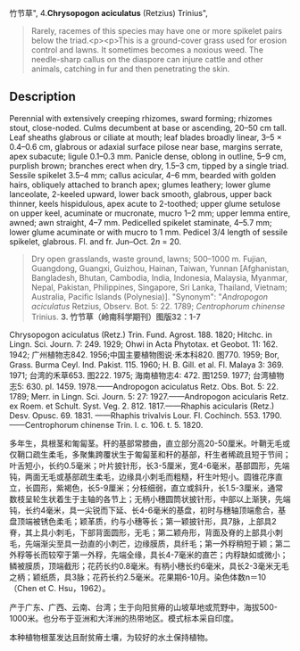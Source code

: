 竹节草",
4.**Chrysopogon aciculatus** (Retzius) Trinius",

> Rarely, racemes of this species may have one or more spikelet pairs below the triad.&lt;p&gt;&lt;p&gt;This is a ground-cover grass used for erosion control and lawns. It sometimes becomes a noxious weed. The needle-sharp callus on the diaspore can injure cattle and other animals, catching in fur and then penetrating the skin.

## Description
Perennial with extensively creeping rhizomes, sward forming; rhizomes stout, close-noded. Culms decumbent at base or ascending, 20–50 cm tall. Leaf sheaths glabrous or ciliate at mouth; leaf blades broadly linear, 3–5 × 0.4–0.6 cm, glabrous or adaxial surface pilose near base, margins serrate, apex subacute; ligule 0.1–0.3 mm. Panicle dense, oblong in outline, 5–9 cm, purplish brown; branches erect when dry, 1.5–3 cm, tipped by a single triad. Sessile spikelet 3.5–4 mm; callus acicular, 4–6 mm, bearded with golden hairs, obliquely attached to branch apex; glumes leathery; lower glume lanceolate, 2-keeled upward, lower back smooth, glabrous, upper back thinner, keels hispidulous, apex acute to 2-toothed; upper glume setulose on upper keel, acuminate or mucronate, mucro 1–2 mm; upper lemma entire, awned; awn straight, 4–7 mm. Pedicelled spikelet staminate, 4–5.7 mm; lower glume acuminate or with mucro to 1 mm. Pedicel 3/4 length of sessile spikelet, glabrous. Fl. and fr. Jun–Oct. 2*n* = 20.

> Dry open grasslands, waste ground, lawns; 500–1000 m. Fujian, Guangdong, Guangxi, Guizhou, Hainan, Taiwan, Yunnan [Afghanistan, Bangladesh, Bhutan, Cambodia, India, Indonesia, Malaysia, Myanmar, Nepal, Pakistan, Philippines, Singapore, Sri Lanka, Thailand, Vietnam; Australia, Pacific Islands (Polynesia)].
  "Synonym": "*Andropogon aciculatus* Retzius, Observ. Bot. 5: 22. 1789; *Centrophorum chinense* Trinius.
**3. 竹节草（岭南科学期刊）图版32：1-7**

Chrysopogon aciculatus (Retz.) Trin. Fund. Agrost. 188. 1820; Hitchc. in Lingn. Sci. Journ. 7: 249. 1929; Ohwi in Acta Phytotax. et Geobot. 11: 162. 1942; 广州植物志842. 1956;中国主要植物图说·禾本科820. 图770. 1959; Bor, Grass. Burma Ceyl. Ind. Pakist. 115. 1960; H. B. Gill. et al. Fl. Malaya 3: 369. 1971; 台湾的禾草653. 图222. 1975; 海南植物志4: 472. 图1259. 1977; 台湾植物志5: 630. pl. 1459. 1978.——Andropogon aciculatus Retz. Obs. Bot. 5: 22. 1789; Merr. in Lingn. Sci. Journ. 5: 27: 1927.——Andropogon acicularis Retz. ex Roem. et Schult. Syst. Veg. 2. 812. 1817.——Rhaphis acicularis (Retz.) Desv. Opusc. 69. 1831. ——Rhaphis trivalvis Lour. Fl. Cochinch. 553. 1790.——Centrophorum chinense Trin. l. c. 106. t. 5. 1820.

多年生，具根茎和匍匐茎。秆的基部常膝曲，直立部分高20-50厘米。叶鞘无毛或仅鞘口疏生柔毛，多聚集跨覆状生于匍匐茎和秆的基部，秆生者稀疏且短于节间；叶舌短小，长约0.5毫米；叶片披针形，长3-5厘米，宽4-6毫米，基部圆形，先端钝，两面无毛或基部疏生柔毛，边缘具小刺毛而粗糙，秆生叶短小。圆锥花序直立，长圆形，紫褐色，长5-9厘米；分枝细弱，直立或斜升，长1.5-3厘米，通常数枝呈轮生状着生于主轴的各节上；无柄小穗圆筒状披针形，中部以上渐狭，先端钝，长约4毫米，具一尖锐而下延、长4-6毫米的基盘，初时与穗轴顶端愈合，基盘顶端被锈色柔毛；颖革质，约与小穗等长；第一颖披针形，具7脉，上部具2脊，其上具小刺毛，下部背面圆形，无毛；第二颖舟形，背面及脊的上部具小刺毛，先端渐尖至具一劲直的小刺芒，边缘膜质，具纤毛；第一外稃稍短于颖；第二外稃等长而较窄于第一外稃，先端全缘，具长4-7毫米的直芒；内稃缺如或微小；鳞被膜质，顶端截形；花药长约0.8毫米。有柄小穗长约6毫米，具长2-3毫米无毛之柄；颖纸质，具3脉；花药长约2.5毫米。花果期6-10月。染色体数n＝10 （Chen et C. Hsu，1962）。

产于广东、广西、云南、台湾；生于向阳贫瘠的山坡草地或荒野中，海拔500-1000米。也分布于亚洲和大洋洲的热带地区。模式标本采自印度。

本种植物根茎发达且耐贫瘠土壤，为较好的水土保持植物。
